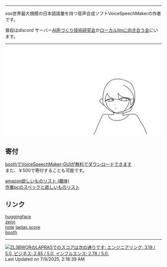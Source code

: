 
-----

oss世界最大規模の日本語語彙を持つ音声合成ソフトVoiceSpeechMakerの作者です。  

普段はdiscord サーバー[AI声づくり技術研究会](https://discord.gg/CU96Jd5Hau)か[ローカルllmに向き合う会](https://discord.gg/whhVuP8EM7)にいます。

-----
![自画像](https://github.com/WariHima/WariHima/blob/main/github%20banner.png)

## 寄付
[boothでVoiceSpeechMaker-GUIが無料でダウンロードできます](https://warihima-soft.booth.pm/items/7090520)  
また、￥500で寄付することも可能です。

[amazon欲しいものリスト (趣味)](https://www.amazon.jp/hz/wishlist/ls/2RJFFCYR0IVXU?ref_=wl_share)  
[作業pcのスペックと欲しいものリスト](https://warihima.blogspot.com/p/blog-page.html)


## リンク
[huggingface](https://huggingface.co/WariHima)  
[zenn](https://zenn.dev/warihima)  
[note](https://note.com/kyukatei_hima)
[laplas score](https://lapras.com/person)  
[booth](https://warihima-soft.booth.pm/)

-----

<!--START_SECTION:lapras-card-->
<p ><a href="https://lapras.com/public/ZL3BWOR" target="_blank" rel="noopener noreferrer"><img alt="ZL3BWORのLAPRASでのスコアは次の通りです: エンジニアリング: 3.19 / 5.0, ビジネス: 2.85 / 5.0, インフルエンス: 2.78 / 5.0." src="https://lapras-card-generator.vercel.app/api/svg?e=3.19&b=2.85&i=2.78&b1=%23020E27&b2=%230E5593&i1=%23030E21&i2=%231688BF&l=ja" width="400" ></a>  
Last Updated on 7/9/2025, 2:18:39 AM</p>
<!--END_SECTION:lapras-card-->


<!---
WariHima/WariHima is a ✨ special ✨ repository because its `README.md` (this file) appears on your GitHub profile.
You can click the Preview link to take a look at your changes.
--->
